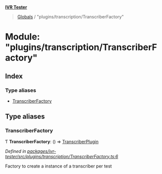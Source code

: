 **[IVR Tester](../README.md)**

> [Globals](../README.md) / "plugins/transcription/TranscriberFactory"

# Module: "plugins/transcription/TranscriberFactory"

## Index

### Type aliases

* [TranscriberFactory](_plugins_transcription_transcriberfactory_.md#transcriberfactory)

## Type aliases

### TranscriberFactory

Ƭ  **TranscriberFactory**: () => [TranscriberPlugin](../interfaces/_plugins_transcription_transcriberplugin_.transcriberplugin.md)

*Defined in [packages/ivr-tester/src/plugins/transcription/TranscriberFactory.ts:6](https://github.com/SketchingDev/ivr-tester/blob/86cd37b/packages/ivr-tester/src/plugins/transcription/TranscriberFactory.ts#L6)*

Factory to create a instance of a transcriber per test
